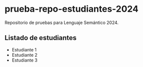 # prueba-repo-estudiantes-2024
Repositorio de pruebas para Lenguaje Semántico 2024.
## Listado de estudiantes
- Estudiante 1
- Estudiante 2
- Estudiante 3
